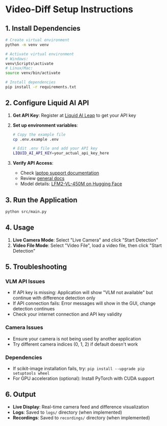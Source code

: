 # Video-Diff Setup Instructions

## 1. Install Dependencies

```bash
# Create virtual environment
python -m venv venv

# Activate virtual environment
# Windows:
venv\Scripts\activate
# Linux/Mac:
source venv/bin/activate

# Install dependencies
pip install -r requirements.txt
```

## 2. Configure Liquid AI API

1. **Get API Key**: Register at [Liquid AI Leap](https://leap.liquid.ai/models) to get your API key

2. **Set up environment variables**:
   ```bash
   # Copy the example file
   cp .env.example .env

   # Edit .env file and add your API key
   LIQUID_AI_API_KEY=your_actual_api_key_here
   ```

3. **Verify API Access**:
   - Check [laptop support documentation](https://leap.liquid.ai/docs/laptop-support)
   - Review [general docs](https://leap.liquid.ai/docs)
   - Model details: [LFM2-VL-450M on Hugging Face](https://huggingface.co/LiquidAI/LFM2-VL-450M-GGUF)

## 3. Run the Application

```bash
python src/main.py
```

## 4. Usage

1. **Live Camera Mode**: Select "Live Camera" and click "Start Detection"
2. **Video File Mode**: Select "Video File", load a video file, then click "Start Detection"

## 5. Troubleshooting

### VLM API Issues
- If API key is missing: Application will show "VLM not available" but continue with difference detection only
- If API connection fails: Error messages will show in the GUI, change detection continues
- Check your internet connection and API key validity

### Camera Issues
- Ensure your camera is not being used by another application
- Try different camera indices (0, 1, 2) if default doesn't work

### Dependencies
- If scikit-image installation fails, try: `pip install --upgrade pip setuptools wheel`
- For GPU acceleration (optional): Install PyTorch with CUDA support

## 6. Output

- **Live Display**: Real-time camera feed and difference visualization
- **Logs**: Saved to `logs/` directory (when implemented)
- **Recordings**: Saved to `recordings/` directory (when implemented)